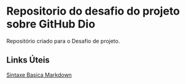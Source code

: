 # Repositorio do desafio do projeto sobre GitHub Dio
Repositório criado para o Desafio de projeto.

## Links Úteis
[Sintaxe Basica Markdown](https://www.markdownguide.org/basic-syntax/)
